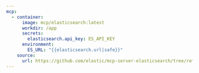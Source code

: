 ```yaml
---
mcp:
  - container:
      image: mcp/elasticsearch:latest
      workdir: /app
      secrets:
        elasticsearch.api_key: ES_API_KEY
      environment:
        ES_URL: "{{elasticsearch.url|safe}}"
    source:
      url: https://github.com/elastic/mcp-server-elasticsearch/tree/refs/pull/37/merge
---
```

